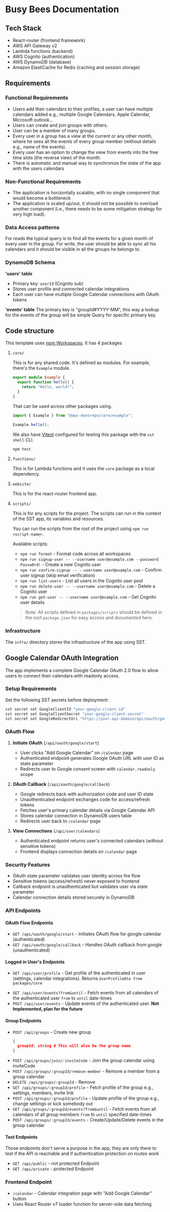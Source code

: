 # Busy Bees Documentation

## Tech Stack

- React-router (frontend framework)
- AWS API Gateway v2
- Lambda functions (backend)
- AWS Cognito (authentication)
- AWS DynamoDB (database)
- Amazon ElastiCache for Redis (caching and session storage)

## Requirements

### Functional Requirements

- Users add their calendars to their profiles, a user can have multiple calendars added e.g., multiple Google Calendars, Apple Calendar, Microsoft outlook...
- Users can create and join groups with others.
- User can be a member of many groups.
- Every user in a group has a view at the current or any other month, where he sees all the events of every group member (without details e.g., name of the events).
- Every user has an option to change the view from events into the free time slots (the reverse view) of the month.
- There is automatic and manual way to synchronize the state of the app with the users calendars

### Non-Functional Requirements

- The application is horizontally scalable, with no single component that would become a bottleneck
- The application is scaled up/out, it should not be possible to overload another component (i.e., there needs to be some mitigation strategy for very high load).

### Data Access patterns

For reads the typical query is to find all the events for a given month of every user in the group.
For write, the user should be able to sync all his calendars and it should be visible in all the groups he belongs to.

### DynamoDB Schema

**'users' table**

- Primary key: `userId` (Cognito sub)
- Stores user profile and connected calendar integrations
- Each user can have multiple Google Calendar connections with OAuth tokens

**'events' table**
The primary key is "groupId#YYYY-MM", this way a lookup for the events of the group will be simple Query for specific primary key.

## Code structure

This template uses [npm Workspaces](https://docs.npmjs.com/cli/v8/using-npm/workspaces). It has 4 packages

1. `core/`

   This is for any shared code. It's defined as modules. For example, there's the `Example` module.

   ```ts
   export module Example {
     export function hello() {
       return "Hello, world!";
     }
   }
   ```

   That can be used across other packages using.

   ```ts
   import { Example } from "@aws-monorepo/core/example";

   Example.hello();
   ```

   We also have [Vitest](https://vitest.dev/) configured for testing this package with the `sst shell` CLI.

   ```bash
   npm test
   ```

2. `functions/`

   This is for Lambda functions and it uses the `core` package as a local dependency.

3. `website/`

   This is for the react-router frontend app.

4. `scripts/`

   This is for any scripts for the project.
   The scripts can run in the context of the SST app, its variables and resources.

   You can run the scripts from the root of the project using `npm run <script-name>`.

   Available scripts:
   - `npm run format` - Format code across all workspaces
   - `npm run signup-user -- --username user@example.com --password Passw0rd!` - Create a new Cognito user
   - `npm run confirm-signup -- --username user@example.com` - Confirm user signup (skip email verification)
   - `npm run list-users` - List all users in the Cognito user pool
   - `npm run delete-user -- --username user@example.com` - Delete a Cognito user
   - `npm run get-user -- --username user@example.com` - Get Cognito user details

   > Note: All scripts defined in `packages/scripts` should be defined in the root `package.json` for easy access and documented here.

### Infrastructure

The `infra/` directory stores the infrastructure of the app using SST.

## Google Calendar OAuth Integration

The app implements a complete Google Calendar OAuth 2.0 flow to allow users to connect their calendars with readonly access.

### Setup Requirements

Set the following SST secrets before deployment:

```bash
sst secret set GoogleClientId "your-google-client-id"
sst secret set GoogleClientSecret "your-google-client-secret"
sst secret set GoogleRedirectUri "https://your-api-domain/api/oauth/google/callback"
```

### OAuth Flow

1. **Initiate OAuth** (`/api/oauth/google/start`)
   - User clicks "Add Google Calendar" on `/calendar` page
   - Authenticated endpoint generates Google OAuth URL with user ID as state parameter
   - Redirects user to Google consent screen with `calendar.readonly` scope

2. **OAuth Callback** (`/api/oauth/google/callback`)
   - Google redirects back with authorization code and user ID state
   - Unauthenticated endpoint exchanges code for access/refresh tokens
   - Fetches user's primary calendar details via Google Calendar API
   - Stores calendar connection in DynamoDB users table
   - Redirects user back to `/calendar` page

3. **View Connections** (`/api/user/calendars`)
   - Authenticated endpoint returns user's connected calendars (without sensitive tokens)
   - Frontend displays connection details on `/calendar` page

### Security Features

- OAuth state parameter validates user identity across the flow
- Sensitive tokens (access/refresh) never exposed to frontend
- Callback endpoint is unauthenticated but validates user via state parameter
- Calendar connection details stored securely in DynamoDB

### API Endpoints

#### OAuth Flow Endpoints

- `GET /api/oauth/google/start` - Initiates OAuth flow for google calendar (authenticated)
- `GET /api/oauth/google/callback` - Handles OAuth callback from google (unauthenticated)

#### Logged in User's Endpoints

- `GET /api/user/profile` - Get profile of the authenticated in user (settings, calendar integrations). Returns `UserProfileDto from packages/core`
<!-- - `POST /api/user/profile` - Update profile of the authenticated user (settings, calendar integrations). For now there are no customization options. -->
- `GET /api/user/events?from&until` - Fetch events from all calendars of the authenticated user `from` to `until` date-times
- `POST /api/user/events` - Update events of the authenticated user. **Not Implemented, plan for the future**

#### Group Endpoints

- `POST /api/groups` - Create new group
  ```json
  {
    groupId: string # This will also be the group name
  }
  ```
- `POST /api/groups/join/:inviteCode` - Join the group calendar using inviteCode
- `POST /api/groups/:groupId/remove-member` - Remove a member from a group calendar
- `DELETE /api/groups/:groupId` - Remove
- `GET /api/groups/:groupId/profile` - Fetch profile of the group e.g., settings, members, invite link
- `POST /api/groups/:groupId/profile` - Update profile of the group e.g., change settings or kick somebody out
- `GET /api/groups/:groupId/events?from&until` - Fetch events from all calendars of all group members `from` to `until` specified date-times
- `POST /api/groups/:groupId/events` - Create/Update/Delete events in the group calendar

#### Test Endpoints

Those endpoints don't serve a purpose in the app, they are only there to test if the API is reachable and if authentication protection on routes work

- `GET /api/public` - not protected Endpoint
- `GET /api/private` - protected Endpoint

### Frontend Endpoint

- `/calendar` - Calendar integration page with "Add Google Calendar" button
- Uses React Router v7 loader function for server-side data fetching
